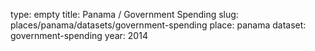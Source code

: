 type: empty
title: Panama / Government Spending
slug: places/panama/datasets/government-spending
place: panama
dataset: government-spending
year: 2014
